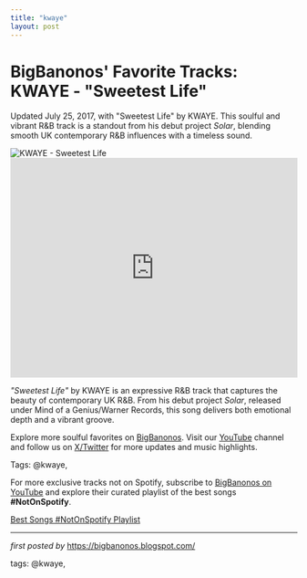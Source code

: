 ```yaml
---
title: "kwaye"
layout: post
---
```

<!-- Post Title -->
<h1 >BigBanonos' Favorite Tracks: KWAYE - "Sweetest Life"</h1> <!-- Introductory Text -->
<p >Updated July 25, 2017, with "Sweetest Life" by KWAYE. This soulful and vibrant R&B track is a standout from his debut project <em>Solar</em>, blending smooth UK contemporary R&B influences with a timeless sound.</p> <!-- Featured Image -->
<div > <img src="https://magazine-resources.tidal.com/uploads/2018/08/Kwaye.jpg" alt="KWAYE - Sweetest Life" />
</div> <!-- YouTube Video Embed -->
<div > <iframe width="100%" height="385" src="https://www.youtube.com/embed/Oje0Z4SNLzk" title="KWAYE - Sweetest Life [Official Music Video]" frameborder="0" allow="accelerometer; autoplay; clipboard-write; encrypted-media; gyroscope; picture-in-picture; web-share" referrerpolicy="strict-origin-when-cross-origin" allowfullscreen></iframe>
</div> <!-- Song Information -->
<div > <p><em>"Sweetest Life"</em> by KWAYE is an expressive R&B track that captures the beauty of contemporary UK R&B. From his debut project <em>Solar</em>, released under Mind of a Genius/Warner Records, this song delivers both emotional depth and a vibrant groove.</p>
</div> <!-- Footer Links -->
<div > <p>Explore more soulful favorites on <a href="https://bigbanonos.blogspot.com/" target="_blank">BigBanonos</a>. Visit our <a href="https://www.youtube.com/@BigBanonos" target="_blank">YouTube</a> channel and follow us on <a href="https://x.com/bigbanonos" target="_blank">X/Twitter</a> for more updates and music highlights.</p>
</div> <!-- Tags -->
<p >Tags: @kwaye,</p>


<!--Subscribe and Playlist Links-->
<div>
    <p>For more exclusive tracks not on Spotify, subscribe to <a href="https://www.youtube.com/@BigBanonos" target="_blank">BigBanonos on YouTube</a> and explore their curated playlist of the best songs <strong>#NotOnSpotify</strong>.</p>
    <p><a href="https://www.youtube.com/playlist?list=PLtuNtuTatqI0kFahUCbtbfenC_ET5O_tr" target="_blank">Best Songs #NotOnSpotify Playlist<br /></a></p></div>

<hr />

<p><em>first posted by</em> <a href="https://bigbanonos.blogspot.com/" rel="noopener" target="_new">https://bigbanonos.blogspot.com/</a></p>

<p>tags: @kwaye,</p>
